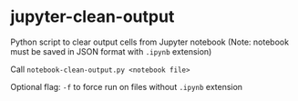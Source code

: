 # jupyter-clean-output
Python script to clear output cells from Jupyter notebook
(Note: notebook must be saved in JSON format with `.ipynb` extension)

Call `notebook-clean-output.py <notebook file>` 

Optional flag: `-f` to force run on files without `.ipynb` extension